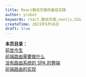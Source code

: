```yaml
---
title: React静态页面的最佳实践
author: yrobot
keywords: react,静态页面,nextjs,SSG
createTime: 2021年5月16日
draft: true
---
```


**本页目录：**  
[前世今生](#compare)  
[前端路由需要做什么](#what)  
[没有路由系统的 SPA 的弊端](#bad)  
[前端路由的实现](#cometrue)
